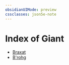 ```yaml
---
obsidianUIMode: preview
cssclasses: json5e-note
---
```

# Index of Giant

- [Braxat](braxat-bam.md)
- [B'rohg](brohg-bam.md)

